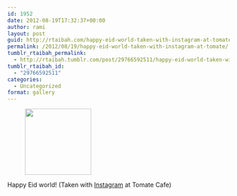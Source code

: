 ```yaml
---
id: 1952
date: 2012-08-19T17:32:37+00:00
author: rami
layout: post
guid: http://rtaibah.com/happy-eid-world-taken-with-instagram-at-tomate/
permalink: /2012/08/19/happy-eid-world-taken-with-instagram-at-tomate/
tumblr_rtaibah_permalink:
  - http://rtaibah.tumblr.com/post/29766592511/happy-eid-world-taken-with-instagram-at-tomate
tumblr_rtaibah_id:
  - "29766592511"
categories:
  - Uncategorized
format: gallery
---
```

<div id='gallery-29' class='gallery galleryid-1952 gallery-columns-3 gallery-size-thumbnail'>
  <figure class='gallery-item'> 
  
  <div class='gallery-icon landscape'>
    <a href='http://139.59.20.41/2012/08/19/happy-eid-world-taken-with-instagram-at-tomate/attachment/1953/'><img width="150" height="150" src="http://139.59.20.41/wp-content/uploads/2012/08/tumblr_m90jeeUyrD1qb4qlko1_1280-150x150.jpg" class="attachment-thumbnail size-thumbnail" alt="" srcset="http://139.59.20.41/wp-content/uploads/2012/08/tumblr_m90jeeUyrD1qb4qlko1_1280-150x150.jpg 150w, http://139.59.20.41/wp-content/uploads/2012/08/tumblr_m90jeeUyrD1qb4qlko1_1280-300x300.jpg 300w, http://139.59.20.41/wp-content/uploads/2012/08/tumblr_m90jeeUyrD1qb4qlko1_1280-100x100.jpg 100w, http://139.59.20.41/wp-content/uploads/2012/08/tumblr_m90jeeUyrD1qb4qlko1_1280.jpg 612w" sizes="100vw" /></a>
  </div></figure>
</div>

Happy Eid world! (Taken with [Instagram](http://instagram.com) at Tomate Cafe)